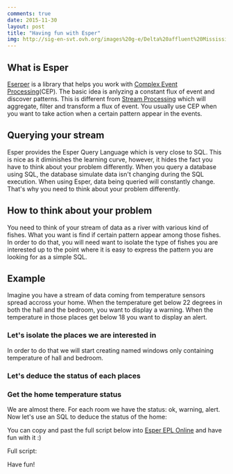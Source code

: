 ```yaml
---
comments: true
date: 2015-11-30 
layout: post
title: "Having fun with Esper"
img: http://sig-en-svt.ovh.org/images%20g-e/Delta%20affluent%20Mississipi.jpg
---
```


## What is Esper

[Eserper](http://www.espertech.com/esper/) is a library that helps you work with [Complex Event Processing](https://en.wikipedia.org/wiki/Complex_event_processing)(CEP). The basic idea is anlyzing a constant flux of event and discover patterns. This is different from [Stream Processing](https://en.wikipedia.org/wiki/Stream_processing) which will aggregate, filter and transform a flux of event. You usually use CEP when you want to take action when a certain pattern appear in the events.

## Querying your stream

Esper provides the Esper Query Language which is very close to SQL. This is nice as it diminishes the learning curve, however, it hides the fact you have to think about your problem differently. When you query a database using SQL, the database simulate data isn't changing during the SQL execution. When using Esper, data being queried will constantly change. That's why you need to think about your problem differently.

## How to think about your problem

You need to think of your stream of data as a river with various kind of fishes. What you want is find if certain pattern appear among those fishes. In order to do that, you will need want to isolate the type of fishes you are interested up to the point where it is easy to express the pattern you are looking for as a simple SQL.

## Example

Imagine you have a stream of data coming from temperature sensors spread accross your home. When the temperature get below 22 degrees in both the hall and the bedroom, you want to display a warning. When the temperature in those places get below 18 you want to display an alert.

### Let's isolate the places we are interested in

In order to do that we will start creating named windows only containing temperature of hall and bedroom.

<script src="https://gist.github.com/toff63/1cf24a89fc1b46f424cb.js"></script>

### Let's deduce the status of each places

<script src="https://gist.github.com/toff63/bbbf2bb20253a4689dfb.js"></script>

### Get the home temperature status

We are almost there. For each room we have the status: ok, warning, alert. Now let's use an SQL to deduce the status of the home:

<script src="https://gist.github.com/toff63/b49cc76f7d235c2e6f96.js"></script>

You can copy and past the full script below into [Esper EPL Online](http://esper-epl-tryout.appspot.com/epltryout/mainform.html) and have fun with it :)

Full script:

<script src="https://gist.github.com/toff63/250bc58f498f53e169a8.js"></script>


Have fun!


